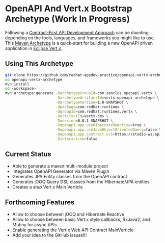 # OpenAPI And Vert.x Bootstrap Archetype (Work In Progress)

Following a [Contract-First API Development Approach](https://bit.ly/contract-first-api) can be daunting depending on the tools, languages, and frameworks you might like to use. This [Maven Archetype](https://maven.apache.org/guides/introduction/introduction-to-archetypes.html) is a quick-start for building a new OpenAPI driven application in [Eclipse Vert.x](https://vertx.io/).

## Using This Archetype

```bash
git clone https://github.com/redhat-appdev-practice/openapi-vertx-archetype.git
cd openapi-vertx-archetype
mvn install
cd <workspace>
mvn archetype:generate -DarchetypeGroupId=com.zanclus.openapi.vertx \
                       -DarchetypeArtifactId=vertx-openapi-archetype \
                       -DarchetypeVersion=1.0-SNAPSHOT \
                       -Dpackage=com.redhat.runtimes \
                       -DgroupId=com.redhat.runtimes.vertx \
                       -DartifactId=vertx-cms \
                       -Dversion=0.0.1-SNAPSHOT \
                       -Dopenapi.app.useHibernateReactive=true \
                       -Dopenapi.app.useJavaObjectOrientedQuery=false \
                       -Dopenapi.app.contract.uri=https://studio-ws.apicur.io/sharing/fb9d632f-6777-44c6-a22e-0a33d88a1d52?content=true \
                       -Dinteractive=false
```

## Current Status

- Able to generate a maven multi-module project
- Integrates OpenAPI Generator via Maven Plugin
- Generates JPA Entity classes from the OpenAPI contract
- Generates jOOQ Query DSL classes from the Hibernate/JPA entities
- Creates a *stub* Vert.x Main Verticle

## Forthcoming Features

- Allow to choose between jOOQ and Hibernate Reactive
- Allow to choose between basic Vert.x style callbacks, RxJava2, and Mutiny for async APIs
- Enable generating the Vert.x Web API Contract MainVerticle
- Add your idea to the GitHub issues!!!